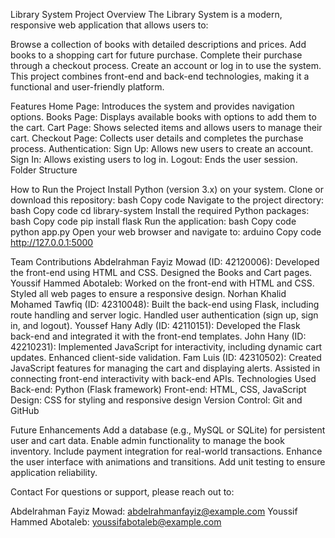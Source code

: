 Library System
Project Overview
The Library System is a modern, responsive web application that allows users to:

Browse a collection of books with detailed descriptions and prices.
Add books to a shopping cart for future purchase.
Complete their purchase through a checkout process.
Create an account or log in to use the system.
This project combines front-end and back-end technologies, making it a functional and user-friendly platform.

Features
Home Page: Introduces the system and provides navigation options.
Books Page: Displays available books with options to add them to the cart.
Cart Page: Shows selected items and allows users to manage their cart.
Checkout Page: Collects user details and completes the purchase process.
Authentication:
Sign Up: Allows new users to create an account.
Sign In: Allows existing users to log in.
Logout: Ends the user session.
Folder Structure 



How to Run the Project
Install Python (version 3.x) on your system.
Clone or download this repository:
bash
Copy code
Navigate to the project directory:
bash
Copy code
cd library-system
Install the required Python packages:
bash
Copy code
pip install flask
Run the application:
bash
Copy code
python app.py
Open your web browser and navigate to:
arduino
Copy code
http://127.0.0.1:5000


Team Contributions
Abdelrahman Fayiz Mowad (ID: 42120006):
Developed the front-end using HTML and CSS.
Designed the Books and Cart pages.
Youssif Hammed Abotaleb:
Worked on the front-end with HTML and CSS.
Styled all web pages to ensure a responsive design.
Norhan Khalid Mohamed Tawfiq (ID: 42310048):
Built the back-end using Flask, including route handling and server logic.
Handled user authentication (sign up, sign in, and logout).
Youssef Hany Adly (ID: 42110151):
Developed the Flask back-end and integrated it with the front-end templates.
John Hany (ID: 42210231):
Implemented JavaScript for interactivity, including dynamic cart updates.
Enhanced client-side validation.
Fam Luis (ID: 42310502):
Created JavaScript features for managing the cart and displaying alerts.
Assisted in connecting front-end interactivity with back-end APIs.
Technologies Used
Back-end: Python (Flask framework)
Front-end: HTML, CSS, JavaScript
Design: CSS for styling and responsive design
Version Control: Git and GitHub


Future Enhancements
Add a database (e.g., MySQL or SQLite) for persistent user and cart data.
Enable admin functionality to manage the book inventory.
Include payment integration for real-world transactions.
Enhance the user interface with animations and transitions.
Add unit testing to ensure application reliability.


Contact
For questions or support, please reach out to:

Abdelrahman Fayiz Mowad: abdelrahmanfayiz@example.com
Youssif Hammed Abotaleb: youssifabotaleb@example.com
